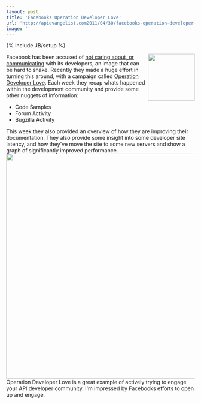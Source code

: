 ```yaml
---
layout: post
title: 'Facebooks Operation Developer Love'
url: 'http://apievangelist.com2011/04/30/facebooks-operation-developer-love/'
image: ''
---
```

{% include JB/setup %}
<img src="http://kinlane-productions.s3.amazonaws.com/facebook/facebook-operation-developer-love.png"  width="125" align="right" />Facebook has been accused of <a title="Facebook Doesn't Care About Its Developers" href="http://www.coreymcmahon.com/facebook/development/5-reasons-developers-hate-the-facebook-platform.html">not caring about, or communicating</a> with its developers, an image that can be hard to shake.
Recently they made a huge effort in turning this around, with a campaign called <a title="Operation Developer Love" href="http://developers.facebook.com/blog/post/495">Operation Developer Love</a>.
Each week they recap whats happened within the development community and provide some other nuggets of information:
<ul >
     <li>Code Samples
     </li>
     <li>Forum Activity
     </li>
     <li>Bugzilla Activity
     </li>
</ul>This week they also provided an overview of how they are improving their documentation.
They also provide some insight into some developer site latency, and how they've move the site to some new servers and show a graph of significantly improved performance. <img src="http://kinlane-productions.s3.amazonaws.com/facebook/Facebook-Developer-Site-Latecy.png"  width="600" align="center" /> Operation Developer Love is a great example of actively trying to engage your API developer community.
I'm impressed by Facebooks efforts to open up and engage.
